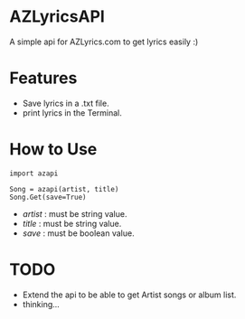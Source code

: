 # AZLyricsAPI
A simple api for AZLyrics.com to get lyrics easily :)


# Features
- Save lyrics in a .txt file.
- print lyrics in the Terminal.

# How to Use
```
import azapi

Song = azapi(artist, title)
Song.Get(save=True)

```
- _artist_ : must be string value.
- _title_ : must be string value.
- _save_ : must be boolean value.


# TODO
- Extend the api to be able to get Artist songs or album list.
- thinking...
